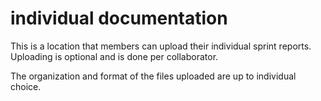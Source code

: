 # individual documentation

This is a location that members can upload their individual sprint reports. Uploading is optional and is done per collaborator.

The organization and format of the files uploaded are up to individual choice.